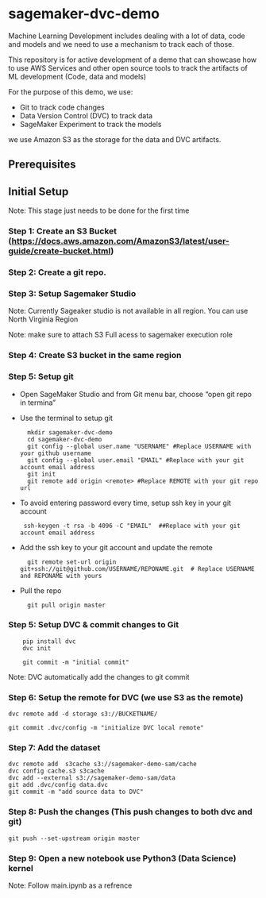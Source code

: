 # sagemaker-dvc-demo

Machine Learning Development includes dealing with a lot of data, code and models and we need to use a mechanism to track each of those. 

This repository is for active development of a demo that can showcase how to use AWS Services and other open source tools to track the artifacts of ML development (Code, data and models)

For the purpose of this demo, we use:

- Git to track code changes
- Data Version Control (DVC) to track data
- SageMaker Experiment to track the models 

we use Amazon S3 as the storage for the data and DVC artifacts.
 

## Prerequisites

## Initial Setup

Note: This stage just needs to be done for the first time

### Step 1: Create an S3 Bucket (https://docs.aws.amazon.com/AmazonS3/latest/user-guide/create-bucket.html)

### Step 2: Create a git repo. 

### Step 3: Setup Sagemaker Studio

Note: Currently Sageaker studio is not available in all region. You can use North Virginia Region

Note: make sure to attach S3 Full acess to sagemaker execution role

### Step 4: Create S3 bucket in the same region

### Step 5: Setup git 

- Open SageMaker Studio and from Git menu bar, choose “open git repo in termina”

- Use the terminal to setup git
  
        mkdir sagemaker-dvc-demo
        cd sagemaker-dvc-demo
        git config --global user.name "USERNAME" #Replace USERNAME with your github username
        git config --global user.email "EMAIL" #Replace with your git account email address
        git init
        git remote add origin <remote> #Replace REMOTE with your git repo url

- To avoid entering password every time, setup ssh key in your git account
  
       ssh-keygen -t rsa -b 4096 -C "EMAIL"  ##Replace with your git account email address

- Add the ssh key to your git account and update the remote
    
        git remote set-url origin git+ssh://git@github.com/USERNAME/REPONAME.git  # Replace USERNAME and REPONAME with yours

- Pull the repo

        git pull origin master

### Step 5: Setup DVC & commit changes to Git

        pip install dvc
        dvc init
        
        git commit -m "initial commit"

Note: DVC automatically add the changes to git commit

### Step 6: Setup the remote for DVC (we use S3 as the remote)

    dvc remote add -d storage s3://BUCKETNAME/

    git commit .dvc/config -m "initialize DVC local remote"


### Step 7: Add the dataset

    dvc remote add  s3cache s3://sagemaker-demo-sam/cache
    dvc config cache.s3 s3cache
    dvc add --external s3://sagemaker-demo-sam/data
    git add .dvc/config data.dvc
    git commit -m "add source data to DVC"

### Step 8: Push the changes (This push changes to both dvc and git)

    git push --set-upstream origin master

### Step 9: Open a new notebook use Python3 (Data Science) kernel

Note: Follow  main.ipynb as a refrence












